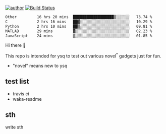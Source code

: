 [![author](https://img.shields.io/badge/author-ysq-green)](https://github.com/Yang-Shiqin)
[![Build Status](https://app.travis-ci.com/Yang-Shiqin/testall.svg?branch=main)](https://app.travis-ci.com/Yang-Shiqin/testall)

<!--START_SECTION:waka-->

```txt
Other         16 hrs 20 mins  ██████████████████▒░░░░░░   73.74 %
C             2 hrs 16 mins   ██▓░░░░░░░░░░░░░░░░░░░░░░   10.29 %
Python        2 hrs 10 mins   ██▒░░░░░░░░░░░░░░░░░░░░░░   09.81 %
MATLAB        29 mins         ▓░░░░░░░░░░░░░░░░░░░░░░░░   02.23 %
JavaScript    24 mins         ▒░░░░░░░░░░░░░░░░░░░░░░░░   01.85 %
```

<!--END_SECTION:waka-->

Hi there 👋

This repo is intended for ysq to test out various novel<sup>*</sup> gadgets just for fun.

- "novel" means new to ysq

## test list
- travis ci
- waka-readme


## sth
write sth

